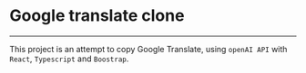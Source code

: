 # Google translate clone

---

This project is an attempt to copy Google Translate, using `openAI API` with `React`, `Typescript` and `Boostrap`.
